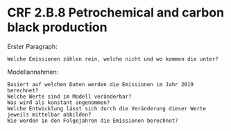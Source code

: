 # CRF 2.B.8 Petrochemical and carbon black production

Erster Paragraph:

    Welche Emissionen zählen rein, welche nicht und wo kommen die unter?

Modellannahmen:

    Basiert auf welchen Daten werden die Emissionen im Jahr 2019 berechnet?
    Welche Werte sind im Modell veränderbar?
    Was wird als konstant angenommen?
    Welche Entwicklung lässt sich durch die Veränderung dieser Werte jeweils mittelbar abbilden?
    Wie werden in den Folgejahren die Emissionen berechnet?
